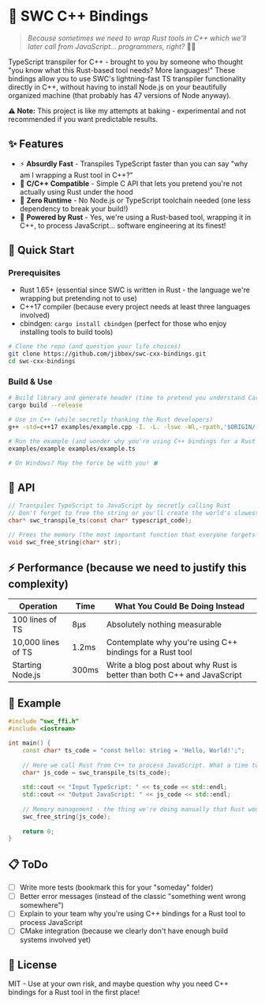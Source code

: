 # 🚀 SWC C++ Bindings

> *Because sometimes we need to wrap Rust tools in C++ which we'll later call from JavaScript... programmers, right?* 🤦‍♂️

TypeScript transpiler for C++ - brought to you by someone who thought "you know what this Rust-based tool needs? More languages!" 
These bindings allow you to use SWC's lightning-fast TS transpiler functionality directly in C++, without having to install Node.js 
on your beautifully organized machine (that probably has 47 versions of Node anyway).

**⚠️ Note:** This project is like my attempts at baking - experimental and not recommended if you want predictable results.

## ✨ Features

- ⚡ **Absurdly Fast** - Transpiles TypeScript faster than you can say "why am I wrapping a Rust tool in C++?"
- 🔗 **C/C++ Compatible** - Simple C API that lets you pretend you're not actually using Rust under the hood
- 🧩 **Zero Runtime** - No Node.js or TypeScript toolchain needed (one less dependency to break your build!)
- 🦀 **Powered by Rust** - Yes, we're using a Rust-based tool, wrapping it in C++, to process JavaScript... software engineering at its finest!

## 🚦 Quick Start

### Prerequisites

- Rust 1.65+ (essential since SWC is written in Rust - the language we're wrapping but pretending not to use)
- C++17 compiler (because every project needs at least three languages involved)
- cbindgen: `cargo install cbindgen` (perfect for those who enjoy installing tools to build tools)

```bash
# Clone the repo (and question your life choices)
git clone https://github.com/jibbex/swc-cxx-bindings.git
cd swc-cxx-bindings
```

### Build & Use

```bash
# Build library and generate header (time to pretend you understand Cargo)
cargo build --release

# Use in C++ (while secretly thanking the Rust developers)
g++ -std=c++17 examples/example.cpp -I. -L. -lswc -Wl,-rpath,'$ORIGIN/..' -o examples/example

# Run the example (and wonder why you're using C++ bindings for a Rust tool)
examples/example examples/example.ts

# On Windows? May the force be with you! 🍀
```

## 🔧 API

```c
// Transpiles TypeScript to JavaScript by secretly calling Rust
// Don't forget to free the string or you'll create the world's slowest memory leak!
char* swc_transpile_ts(const char* typescript_code);

// Frees the memory (the most important function that everyone forgets to call)
void swc_free_string(char* str);
```

## ⚡ Performance (because we need to justify this complexity)

| Operation          | Time      | What You Could Be Doing Instead |
|--------------------|-----------|--------------------------------|
| 100 lines of TS    | 8μs       | Absolutely nothing measurable  |
| 10,000 lines of TS | 1.2ms     | Contemplate why you're using C++ bindings for a Rust tool |
| Starting Node.js   | 300ms     | Write a blog post about why Rust is better than both C++ and JavaScript |

## 📝 Example

```cpp
#include "swc_ffi.h"
#include <iostream>

int main() {
    const char* ts_code = "const hello: string = 'Hello, World!';";
    
    // Here we call Rust from C++ to process JavaScript. What a time to be alive!
    char* js_code = swc_transpile_ts(ts_code);
    
    std::cout << "Input TypeScript: " << ts_code << std::endl;
    std::cout << "Output JavaScript: " << js_code << std::endl;
    
    // Memory management - the thing we're doing manually that Rust would handle for us
    swc_free_string(js_code);
    
    return 0;
}
```

## 📋 ToDo

- [ ] Write more tests (bookmark this for your "someday" folder)
- [ ] Better error messages (instead of the classic "something went wrong somewhere")
- [ ] Explain to your team why you're using C++ bindings for a Rust tool to process JavaScript
- [ ] CMake integration (because we clearly don't have enough build systems involved yet)

## 📜 License

MIT - Use at your own risk, and maybe question why you need C++ bindings for a Rust tool in the first place!
